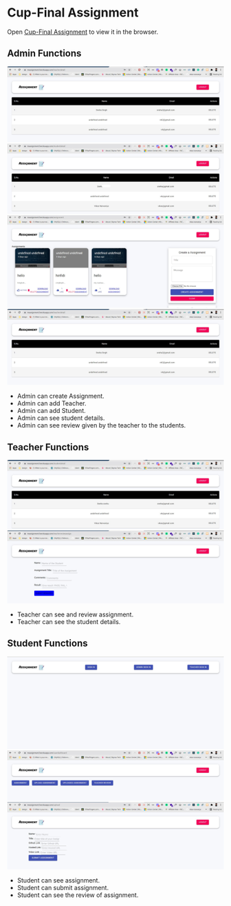 # Cup-Final Assignment #

Open [Cup-Final Assignment](https://massignment.herokuapp.com) to view it in the browser.

## Admin Functions ##

![](https://github.com/vikas-narwariya/cup-final/blob/main/images/as1.jpg?raw=true)
![](https://github.com/vikas-narwariya/cup-final/blob/main/images/as2.jpg?raw=true)
![](https://github.com/vikas-narwariya/cup-final/blob/main/images/as3.jpg?raw=true")
![](https://github.com/vikas-narwariya/cup-final/blob/main/images/as1.jpg?raw=true)
<ul>
<li>Admin can create Assignment.</li>
<li>Admin can add Teacher.</li>
<li>Admin can add Student.</li>
<li>Admin can see student details.</li>
<li>Admin can see review given by the teacher to the students.</li>
</ul>

## Teacher Functions ##

![picture alt](https://github.com/vikas-narwariya/cup-final/blob/main/images/ts1.jpg?raw=true)
![picture alt](https://github.com/vikas-narwariya/cup-final/blob/main/images/ts2.jpg?raw=true)

<ul>
<li>Teacher can see and review assignment.</li>
<li>Teacher can see the student details.</li>
</ul>

## Student Functions ##

![picture alt](https://github.com/vikas-narwariya/cup-final/blob/main/images/ss1.jpg?raw=true)
![picture alt](https://github.com/vikas-narwariya/cup-final/blob/main/images/ss2.jpg?raw=true)
![picture alt](https://github.com/vikas-narwariya/cup-final/blob/main/images/ss4.jpg?raw=true)

<ul>
<li>Student can see assignment.</li>
<li>Student can submit assignment.</li>
<li>Student can see the review of assignment.</li>
</ul>


